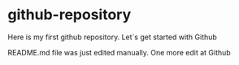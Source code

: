 # github-repository
Here is my first github repository. Let`s get started with Github

README.md file was just edited manually. One more edit at Github
